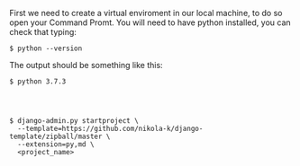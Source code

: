 

First we need to create a virtual enviroment in our local machine, to do so open your Command Promt.
You will need to have python installed, you can check that typing:


    $ python --version


The output should be something like this:

    $ python 3.7.3




    $ django-admin.py startproject \
      --template=https://github.com/nikola-k/django-template/zipball/master \
      --extension=py,md \
      <project_name>

